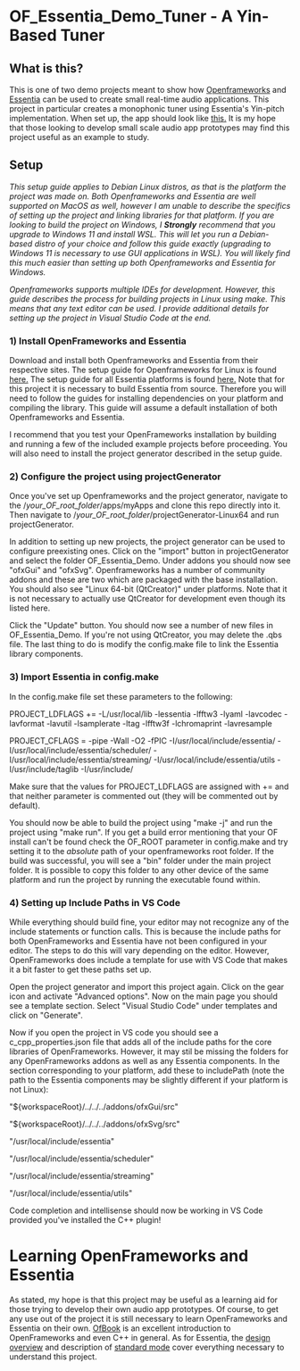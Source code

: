# OF_Essentia_Demo_Tuner - A Yin-Based Tuner

## What is this?

This is one of two demo projects meant to show how [Openframeworks](https://openframeworks.cc/) and [Essentia](https://essentia.upf.edu/index.html) can be used to create small real-time audio applications. This project in particular creates a monophonic tuner using Essentia's Yin-pitch implementation. When set up, the app should look like [this.](https://youtu.be/FvqDZTUYr9k) It is my hope that those looking to develop small scale audio app prototypes may find this project useful as an example to study.

## Setup

*This setup guide applies to Debian Linux distros, as that is the platform the project was made on. Both Openframeworks and Essentia are well supported on MacOS as well, however I am unable to describe the specifics of setting up the project and linking libraries for that platform. If you are looking to build the project on Windows, I **Strongly** recommend that you upgrade to Windows 11 and install WSL. This will let you run a Debian-based distro of your choice and follow this guide exactly (upgrading to Windows 11 is necessary to use GUI applications in WSL). You will likely find this much easier than setting up both Openframeworks and Essentia for Windows.*

*Openframeworks supports multiple IDEs for development. However, this guide describes the process for building projects in Linux using make. This means that any text editor can be used. I provide additional details for setting up the project in Visual Studio Code at the end.*

### 1) Install OpenFrameworks and Essentia

Download and install both Openframeworks and Essentia from their respective sites. The setup guide for Openframeworks for Linux is found [here.](https://openframeworks.cc/setup/linux-install/) The setup guide for all Essentia platforms is found [here.](https://essentia.upf.edu/installing.html) Note that for this project it is necessary to build Essentia from source. Therefore you will need to follow the guides for installing dependencies on your platform and compiling the library. This guide will assume a default installation of both Openframeworks and Essentia.

I recommend that you test your OpenFrameworks installation by building and running a few of the included example projects before proceeding. You will also need to install the project generator described in the setup guide.

### 2) Configure the project using projectGenerator

Once you've set up Openframeworks and the project generator, navigate to the /*your_OF_root_folder*/apps/myApps and clone this repo directly into it. Then navigate to /*your_OF_root_folder*/projectGenerator-Linux64 and run projectGenerator.

In addition to setting up new projects, the project generator can be used to configure preexisting ones. Click on the "import" button in projectGenerator and select the folder OF_Essentia_Demo. Under addons you should now see "ofxGui" and "ofxSvg". Openframeworks has a number of community addons and these are two which are packaged with the base installation. You should also see "Linux 64-bit (QtCreator)" under platforms. Note that it is not necessary to actually use QtCreator for development even though its listed here.

Click the "Update" button. You should now see a number of new files in OF_Essentia_Demo. If you're not using QtCreator, you may delete the .qbs file. The last thing to do is modify the config.make file to link the Essentia library components.

### 3) Import Essentia in config.make

In the config.make file set these parameters to the following:

PROJECT_LDFLAGS += -L/usr/local/lib -lessentia -lfftw3 -lyaml -lavcodec -lavformat -lavutil -lsamplerate -ltag -lfftw3f -lchromaprint -lavresample

PROJECT_CFLAGS = -pipe -Wall -O2 -fPIC -I/usr/local/include/essentia/ -I/usr/local/include/essentia/scheduler/ -I/usr/local/include/essentia/streaming/  -I/usr/local/include/essentia/utils -I/usr/include/taglib -I/usr/include/

Make sure that the values for PROJECT_LDFLAGS are assigned with += and that neither parameter is commented out (they will be commented out by default).

You should now be able to build the project using "make -j" and run the project using "make run". If you get a build error mentioning that your OF install can't be found check the OF_ROOT parameter in config.make and try setting it to the *absolute* path of your openframeworks root folder. If the build was successful, you will see a "bin" folder under the main project folder. It is possible to copy this folder to any other device of the same platform and run the project by running the executable found within.

### 4) Setting up Include Paths in VS Code

While everything should build fine, your editor may not recognize any of the include statements or function calls. This is because the include paths for both OpenFrameworks and Essentia have not been configured in your editor. The steps to do this will vary depending on the editor. However, OpenFrameworks does include a template for use with VS Code that makes it a bit faster to get these paths set up. 

Open the project generator and import this project again. Click on the gear icon and activate "Advanced options". Now on the main page you should see a template section. Select "Visual Studio Code" under templates and click on "Generate".

Now if you open the project in VS code you should see a c_cpp_properties.json file that adds all of the include paths for the core libraries of OpenFrameworks. However, it may stil be missing the folders for any OpenFrameworks addons as well as any Essentia components. In the section corresponding to your platform, add these to includePath (note the path to the Essentia components may be slightly different if your platform is not Linux):

"${workspaceRoot}/../../../addons/ofxGui/src"

"${workspaceRoot}/../../../addons/ofxSvg/src"

"/usr/local/include/essentia"

"/usr/local/include/essentia/scheduler"

"/usr/local/include/essentia/streaming"

"/usr/local/include/essentia/utils"

Code completion and intellisense should now be working in VS Code provided you've installed the C++ plugin!

# Learning OpenFrameworks and Essentia

As stated, my hope is that this project may be useful as a learning aid for those trying to develop their own audio app prototypes. Of course, to get any use out of the project it is still necessary to learn OpenFrameworks and Essentia on their own. [OfBook](https://openframeworks.cc/ofBook/chapters/foreword.html) is an excellent introduction to OpenFrameworks and even C++ in general. As for Essentia, the [design overview](https://essentia.upf.edu/design_overview.html) and description of [standard mode](https://essentia.upf.edu/howto_standard_extractor.html) cover everything necessary to understand this project.


